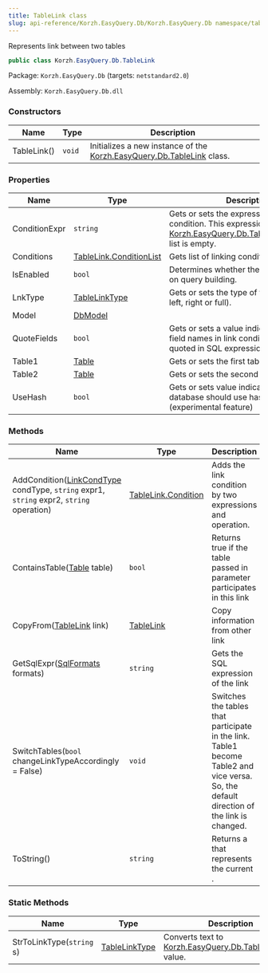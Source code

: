```yaml
---
title: TableLink class
slug: api-reference/Korzh.EasyQuery.Db/Korzh.EasyQuery.Db namespace/tablelink-class
---
```



Represents link between two tables
```csharp
public class Korzh.EasyQuery.Db.TableLink

```
Package: `Korzh.EasyQuery.Db` (targets: `netstandard2.0`)

Assembly: `Korzh.EasyQuery.Db.dll`

### Constructors

| Name | Type | Description | 
| --- | --- | --- | 
| TableLink() | `void` | Initializes a new instance of the [Korzh.EasyQuery.Db.TableLink](/api-reference/korzh-easyquery-db/korzh-easyquery-db-namespace/tablelink-class) class. | 


### Properties

| Name | Type | Description | 
| --- | --- | --- | 
| ConditionExpr | `string` | Gets or sets the expression of link condition.  This expression will be used if [Korzh.EasyQuery.Db.TableLink.Conditions](/api-reference/korzh-easyquery-db/korzh-easyquery-db-namespace/tablelink-class) list is empty. | 
| Conditions | [TableLink.ConditionList](/api-reference/korzh-easyquery-db/korzh-easyquery-db-namespace/tablelink-conditionlist-class) | Gets list of linking conditions. | 
| IsEnabled | `bool` | Determines whether the link can be used on query building. | 
| LnkType | [TableLinkType](/api-reference/korzh-easyquery-db/korzh-easyquery-db-namespace/tablelinktype-enum) | Gets or sets the type of the link (inner, left, right or full). | 
| Model | [DbModel](/api-reference/korzh-easyquery-db/korzh-easyquery-db-namespace/dbmodel-class) |  | 
| QuoteFields | `bool` | Gets or sets a value indicating whether field names in link conditions should be quoted in SQL expressions. | 
| Table1 | [Table](/api-reference/korzh-easyquery-db/korzh-easyquery-db-namespace/table-class) | Gets or sets the first table of the link. | 
| Table2 | [Table](/api-reference/korzh-easyquery-db/korzh-easyquery-db-namespace/table-class) | Gets or sets the second table of the link. | 
| UseHash | `bool` | Gets or sets value indicating wether database should use hash join algorithm  (experimental feature) | 


### Methods

| Name | Type | Description | 
| --- | --- | --- | 
| AddCondition([LinkCondType](/api-reference/korzh-easyquery-db/korzh-easyquery-db-namespace/linkcondtype-enum) condType, `string` expr1, `string` expr2, `string` operation) | [TableLink.Condition](/api-reference/korzh-easyquery-db/korzh-easyquery-db-namespace/tablelink-condition-class) | Adds the link condition by two expressions and operation. | 
| ContainsTable([Table](/api-reference/korzh-easyquery-db/korzh-easyquery-db-namespace/table-class) table) | `bool` | Returns true if the table passed in parameter participates in this link | 
| CopyFrom([TableLink](/api-reference/korzh-easyquery-db/korzh-easyquery-db-namespace/tablelink-class) link) | [TableLink](/api-reference/korzh-easyquery-db/korzh-easyquery-db-namespace/tablelink-class) | Copy information from other link | 
| GetSqlExpr([SqlFormats](/api-reference/korzh-easyquery-db/korzh-easyquery-db-namespace/sqlformats-class) formats) | `string` | Gets the SQL expression of the link | 
| SwitchTables(`bool` changeLinkTypeAccordingly = False) | `void` | Switches the tables that participate in the link. Table1 become Table2 and vice versa.  So, the default direction of the link is changed. | 
| ToString() | `string` | Returns a <see cref="T:System.String"></see> that represents the current <see cref="T:System.Object"></see>. | 


### Static Methods

| Name | Type | Description | 
| --- | --- | --- | 
| StrToLinkType(`string` s) | [TableLinkType](/api-reference/korzh-easyquery-db/korzh-easyquery-db-namespace/tablelinktype-enum) | Converts text to [Korzh.EasyQuery.Db.TableLinkType](/api-reference/korzh-easyquery-db/korzh-easyquery-db-namespace/tablelinktype-enum) value. |